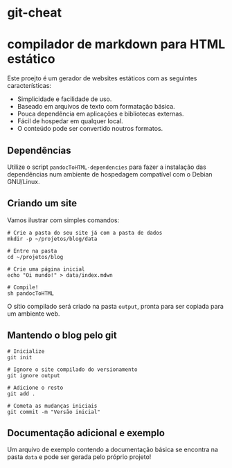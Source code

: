 # git-cheat

 compilador de markdown para HTML estático
=======================================

Este proejto é um gerador de websites estáticos com as seguintes características:

* Simplicidade e facilidade de uso.
* Baseado em arquivos de texto com formatação básica.
* Pouca dependência em aplicações e bibliotecas externas.
* Fácil de hospedar em qualquer local.
* O conteúdo pode ser convertido noutros formatos.

Dependências
------------

Utilize o script `pandocToHTML-dependencies` para fazer a instalação das dependências num
ambiente de hospedagem compatível com o Debian GNU/Linux.

Criando um site
---------------

Vamos ilustrar com simples comandos:

    # Crie a pasta do seu site já com a pasta de dados
    mkdir -p ~/projetos/blog/data

    # Entre na pasta
    cd ~/projetos/blog

    # Crie uma página inicial
    echo "Oi mundo!" > data/index.mdwn

    # Compile!
    sh pandocToHTML

O sítio compilado será criado na pasta `output`, pronta para ser
copiada para um ambiente web.

Mantendo o blog pelo git
------------------------

    # Inicialize
    git init

    # Ignore o site compilado do versionamento
    git ignore output

    # Adicione o resto
    git add .

    # Cometa as mudanças iniciais
    git commit -m "Versão inicial"

Documentação adicional e exemplo
--------------------------------

Um arquivo de exemplo contendo a documentação básica se encontra
na pasta `data` e pode ser gerada pelo próprio projeto!
